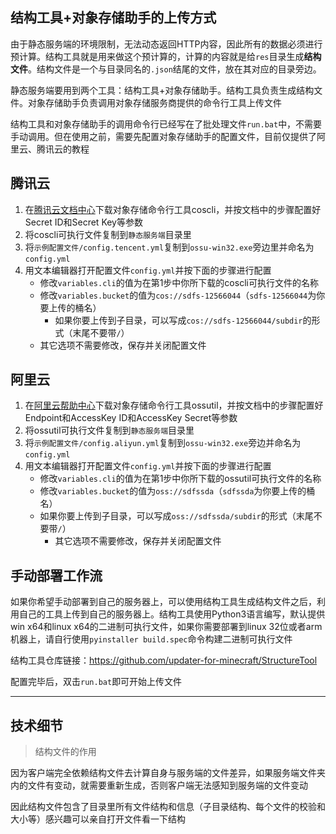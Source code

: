 ## 结构工具+对象存储助手的上传方式

由于静态服务端的环境限制，无法动态返回HTTP内容，因此所有的数据必须进行预计算。结构工具就是用来做这个预计算的，计算的内容就是给`res`目录生成**结构文件**。结构文件是一个与目录同名的`.json`结尾的文件，放在其对应的目录旁边。

静态服务端要用到两个工具：结构工具+对象存储助手。结构工具负责生成结构文件。对象存储助手负责调用对象存储服务商提供的命令行工具上传文件

结构工具和对象存储助手的调用命令行已经写在了批处理文件`run.bat`中，不需要手动调用。但在使用之前，需要先配置对象存储助手的配置文件，目前仅提供了阿里云、腾讯云的教程

<!-- tabs:start -->

## **腾讯云**

1. 在[腾讯云文档中心](https://cloud.tencent.com/document/product/436/63144)下载对象存储命令行工具coscli，并按文档中的步骤配置好Secret ID和Secret Key等参数
2. 将coscli可执行文件复制到`静态服务端`目录里
3. 将`示例配置文件/config.tencent.yml`复制到`ossu-win32.exe`旁边里并命名为`config.yml`
4. 用文本编辑器打开配置文件`config.yml`并按下面的步骤进行配置
   + 修改`variables.cli`的值为在第1步中你所下载的coscli可执行文件的名称
   + 修改`variables.bucket`的值为`cos://sdfs-12566044`（`sdfs-12566044`为你要上传的桶名）
     + 如果你要上传到子目录，可以写成`cos://sdfs-12566044/subdir`的形式（末尾不要带`/`）
   + 其它选项不需要修改，保存并关闭配置文件

## **阿里云**

1. 在[阿里云帮助中心](https://help.aliyun.com/document_detail/120075.htm)下载对象存储命令行工具ossutil，并按文档中的步骤配置好Endpoint和AccessKey ID和AccessKey Secret等参数
2. 将ossutil可执行文件复制到`静态服务端`目录里
3. 将`示例配置文件/config.aliyun.yml`复制到`ossu-win32.exe`旁边并命名为`config.yml`
4. 用文本编辑器打开配置文件`config.yml`并按下面的步骤进行配置
    + 修改`variables.cli`的值为在第1步中你所下载的ossutil可执行文件的名称
    + 修改`variables.bucket`的值为`oss://sdfssda`（`sdfssda`为你要上传的桶名）
    + 如果你要上传到子目录，可以写成`oss://sdfssda/subdir`的形式（末尾不要带`/`）
        + 其它选项不需要修改，保存并关闭配置文件

## **手动部署工作流**

如果你希望手动部署到自己的服务器上，可以使用结构工具生成结构文件之后，利用自己的工具上传到自己的服务器上。结构工具使用Python3语言编写，默认提供win x64和linux x64的二进制可执行文件，如果你需要部署到linux 32位或者arm机器上，请自行使用`pyinstaller build.spec`命令构建二进制可执行文件

结构工具仓库链接：https://github.com/updater-for-minecraft/StructureTool

<!-- tabs:end -->

配置完毕后，双击`run.bat`即可开始上传文件

---

## 技术细节

> 结构文件的作用

因为客户端完全依赖结构文件去计算自身与服务端的文件差异，如果服务端文件夹内的文件有变动，就需要重新生成，否则客户端无法感知到服务端的文件变动

因此结构文件包含了目录里所有文件结构和信息（子目录结构、每个文件的校验和大小等）感兴趣可以亲自打开文件看一下结构
